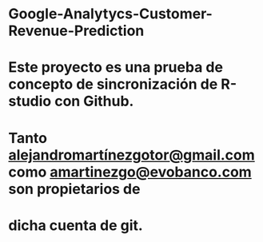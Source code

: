 # Google-Analytycs-Customer-Revenue-Prediction
# Este proyecto es una prueba de concepto de sincronización de R-studio con Github.
# Tanto alejandromartínezgotor@gmail.com como amartinezgo@evobanco.com son propietarios de 
# dicha cuenta de git.